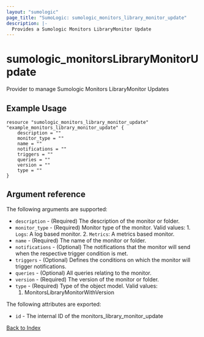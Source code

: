 ```yaml
---
layout: "sumologic"
page_title: "SumoLogic: sumologic_monitors_library_monitor_update"
description: |-
  Provides a Sumologic Monitors LibraryMonitor Update
---
```


# sumologic_monitorsLibraryMonitorUpdate
Provider to manage Sumologic Monitors LibraryMonitor Updates

## Example Usage
```hcl
resource "sumologic_monitors_library_monitor_update" "example_monitors_library_monitor_update" {
    description = ""
    monitor_type = ""
    name = ""
    notifications = ""
    triggers = ""
    queries = ""
    version = ""
    type = ""
}
```
## Argument reference

The following arguments are supported:

- `description` - (Required) The description of the monitor or folder.
- `monitor_type` - (Required) Monitor type of the monitor. Valid values: 1. `Logs`: A log based monitor. 2. `Metrics`: A metrics based monitor.
- `name` - (Required) The name of the monitor or folder.
- `notifications` - (Optional) The notifications that the monitor will send when the respective trigger condition is met.
- `triggers` - (Optional) Defines the conditions on which the monitor will trigger notifications.
- `queries` - (Optional) All queries relating to the monitor.
- `version` - (Required) The version of the monitor or folder.
- `type` - (Required) Type of the object model. Valid values:
  1) MonitorsLibraryMonitorWithVersion

The following attributes are exported:

- `id` - The internal ID of the monitors_library_monitor_update



[Back to Index][0]

[0]: ../README.md
